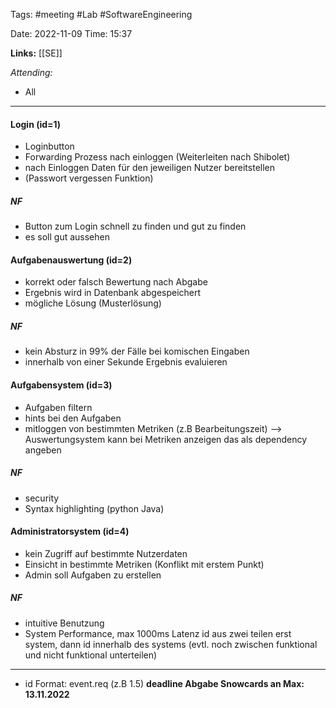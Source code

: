 Tags: #meeting #Lab #SoftwareEngineering 

Date: 2022-11-09
Time: 15:37

**Links:**  [[SE]]

*Attending:* 
- All 

---
#### Login (id=1) 
- Loginbutton
- Forwarding Prozess nach einloggen (Weiterleiten nach Shibolet) 
- nach Einloggen Daten für den jeweiligen Nutzer bereitstellen 
- (Passwort vergessen Funktion) 
##### NF
- Button zum Login schnell zu finden und gut zu finden
- es soll gut aussehen 

#### Aufgabenauswertung (id=2) 
- korrekt oder falsch Bewertung nach Abgabe 
- Ergebnis wird in Datenbank abgespeichert 
- mögliche Lösung (Musterlösung) 
##### NF
- kein Absturz in 99% der Fälle bei komischen Eingaben 
- innerhalb von einer Sekunde Ergebnis evaluieren 

#### Aufgabensystem (id=3) 
- Aufgaben filtern 
- hints bei den Aufgaben 
- mitloggen von bestimmten Metriken (z.B Bearbeitungszeit) --> Auswertungsystem kann bei Metriken anzeigen das als dependency angeben 
##### NF
- security 
- Syntax highlighting (python Java)

#### Administratorsystem (id=4) 
- kein Zugriff auf bestimmte Nutzerdaten
- Einsicht in bestimmte Metriken (Konflikt mit erstem Punkt) 
- Admin soll Aufgaben zu erstellen 
##### NF
- intuitive Benutzung 
- System Performance, max 1000ms Latenz id aus zwei teilen erst system, dann id innerhalb des systems (evtl. noch zwischen funktional und nicht funktional unterteilen)

---

- id Format: event.req (z.B 1.5)
**deadline Abgabe Snowcards an Max: 13.11.2022**
